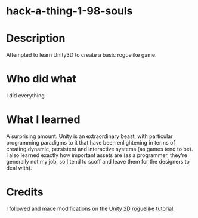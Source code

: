 # hack-a-thing-1-98-souls

# Description
Attempted to learn Unity3D to create a basic roguelike game.

# Who did what
I did everything.

# What I learned
A surprising amount. Unity is an extraordinary beast, with particular programming paradigms to it that have been enlightening in terms of creating dynamic, persistent and interactive systems (as games tend to be). I also learned exactly how important assets are (as a programmer, they're generally not my job, so I tend to scoff and leave them for the designers to deal with).

# Credits
I followed and made modifications on the [Unity 2D roguelike tutorial](https://learn.unity.com/project/2d-roguelike-tutorial).